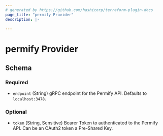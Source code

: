 ```yaml
---
# generated by https://github.com/hashicorp/terraform-plugin-docs
page_title: "permify Provider"
description: |-
  
---
```


# permify Provider





<!-- schema generated by tfplugindocs -->
## Schema

### Required

- `endpoint` (String) gRPC endpoint for the Permify API.  Defaults to `localhost:3478`.

### Optional

- `token` (String, Sensitive) Bearer Token to authenticated to the Permify API.  Can be an OAuth2 token a Pre-Shared Key.
